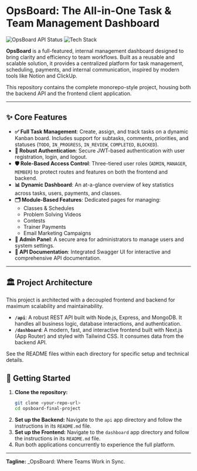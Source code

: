 # OpsBoard: The All-in-One Task & Team Management Dashboard

![OpsBoard API Status](https://img.shields.io/website?label=API%20Status&style=for-the-badge&url=http%3A%2F%2Flocalhost%3A5001)
![Tech Stack](https://img.shields.io/badge/Tech-MERN%2BNext.js-blue.svg?style=for-the-badge)

**OpsBoard** is a full-featured, internal management dashboard designed to bring clarity and efficiency to team workflows. Built as a reusable and scalable solution, it provides a centralized platform for task management, scheduling, payments, and internal communication, inspired by modern tools like Notion and ClickUp.

This repository contains the complete monorepo-style project, housing both the backend API and the frontend client application.

---

## ✨ Core Features

- **✅ Full Task Management**: Create, assign, and track tasks on a dynamic Kanban board. Includes support for subtasks, comments, priorities, and statuses (`TODO`, `IN_PROGRESS`, `IN_REVIEW`, `COMPLETED`, `BLOCKED`).
- **🔐 Robust Authentication**: Secure JWT-based authentication with user registration, login, and logout.
- **🛡️ Role-Based Access Control**: Three-tiered user roles (`ADMIN`, `MANAGER`, `MEMBER`) to protect routes and features on both the frontend and backend.
- **📊 Dynamic Dashboard**: An at-a-glance overview of key statistics across tasks, users, payments, and classes.
- **🗂️ Module-Based Features**: Dedicated pages for managing:
  - Classes & Schedules
  - Problem Solving Videos
  - Contests
  - Trainer Payments
  - Email Marketing Campaigns
- **👑 Admin Panel**: A secure area for administrators to manage users and system settings.
- **📄 API Documentation**: Integrated Swagger UI for interactive and comprehensive API documentation.

---

## 🏛️ Project Architecture

This project is architected with a decoupled frontend and backend for maximum scalability and maintainability.

- **`/api`**: A robust REST API built with Node.js, Express, and MongoDB. It handles all business logic, database interactions, and authentication.
- **`/dashboard`**: A modern, fast, and interactive frontend built with Next.js (App Router) and styled with Tailwind CSS. It consumes data from the backend API.

See the README files within each directory for specific setup and technical details.

## 🚀 Getting Started

1.  **Clone the repository:**
    ```bash
    git clone <your-repo-url>
    cd opsboard-final-project
    ```
2.  **Set up the Backend:** Navigate to the `api` app directory and follow the instructions in its `README.md` file.
3.  **Set up the Frontend:** Navigate to the `dashboard` app directory and follow the instructions in its `README.md` file.
4.  Run both applications concurrently to experience the full platform.

---

**Tagline:** \_OpsBoard: Where Teams Work in Sync.

